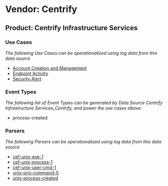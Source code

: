 Vendor: Centrify
================
Product: Centrify Infrastructure Services
-----------------------------------------

### Use Cases

_The following Use Cases can be operationalized using log data from this data source_

* [Account Creation and Management](../UseCases/usecase_account_creation_and_management.md)
* [Endpoint Activity](../UseCases/usecase_endpoint_activity.md)
* [Security Alert](../UseCases/usecase_security_alert.md)


### Event Types

_The following list of Event Types can be generated by Data Source Centrify Infrastructure Services_Centrify, and power the use cases above:_

- process-created


### Parsers

_The following Parsers can be operationalized using log data from this data source_

* [cef-unix-exe-1](../Parsers/parserContent_cef-unix-exe-1.md)
* [cef-unix-process-1](../Parsers/parserContent_cef-unix-process-1.md)
* [cef-unix-user-cmd-1](../Parsers/parserContent_cef-unix-user-cmd-1.md)
* [unix-priv-command-5](../Parsers/parserContent_unix-priv-command-5.md)
* [unix-process-created](../Parsers/parserContent_unix-process-created.md)
